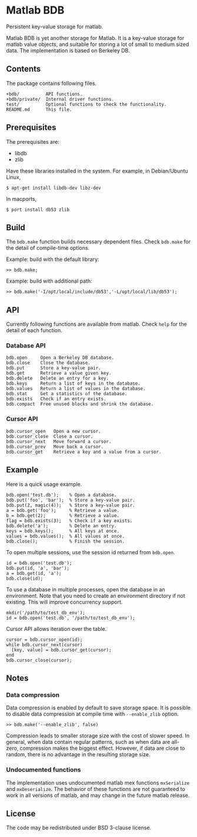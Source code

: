 Matlab BDB
==========

Persistent key-value storage for matlab.

Matlab BDB is yet another storage for Matlab. It is a key-value storage for
matlab value objects, and suitable for storing a lot of small to medium
sized data. The implementation is based on Berkeley DB.

Contents
--------

The package contains following files.

    +bdb/          API functions.
    +bdb/private/  Internal driver functions.
    test/          Optional functions to check the functionality.
    README.md      This file.

Prerequisites
-------------

The prerequisites are:

 * libdb
 * zlib

Have these libraries installed in the system. For example, in Debian/Ubuntu
Linux,

    $ apt-get install libdb-dev libz-dev

In macports,

    $ port install db53 zlib

Build
-----

The `bdb.make` function builds necessary dependent files. Check `bdb.make` for
the detail of compile-time options.

Example: build with the default library:

    >> bdb.make;

Example: build with additional path:

    >> bdb.make('-I/opt/local/include/db53','-L/opt/local/lib/db53');

API
---

Currently following functions are available from matlab. Check `help` for the
detail of each function.

### Database API

    bdb.open     Open a Berkeley DB database.
    bdb.close    Close the database.
    bdb.put      Store a key-value pair.
    bdb.get      Retrieve a value given key.
    bdb.delete   Delete an entry for a key.
    bdb.keys     Return a list of keys in the database.
    bdb.values   Return a list of values in the database.
    bdb.stat     Get a statistics of the database.
    bdb.exists   Check if an entry exists.
    bdb.compact  Free unused blocks and shrink the database.

### Cursor API

    bdb.cursor_open   Open a new cursor.
    bdb.cursor_close  Close a cursor.
    bdb.cursor_next   Move forward a cursor.
    bdb.cursor_prev   Move back a cursor.
    bdb.cursor_get    Retrieve a key and a value from a cursor.

Example
-------

Here is a quick usage example.

    bdb.open('test.db');    % Open a database.
    bdb.put('foo', 'bar');  % Store a key-value pair.
    bdb.put(2, magic(4));   % Store a key-value pair.
    a = bdb.get('foo');     % Retrieve a value.
    b = bdb.get(2);         % Retrieve a value.
    flag = bdb.exists(3);   % Check if a key exists.
    bdb.delete('a');        % Delete an entry.
    keys = bdb.keys();      % All keys at once.
    values = bdb.values();  % All values at once.
    bdb.close();            % Finish the session.

To open multiple sessions, use the session id returned from `bdb.open`.

    id = bdb.open('test.db');
    bdb.put(id, 'a', 'bar');
    a = bdb.get(id, 'a');
    bdb.close(id);

To use a database in multiple processes, open the database in an
environment. Note that you need to create an environment directory
if not existing. This will improve concurrency support.

    mkdir('/path/to/test_db_env');
    id = bdb.open('test.db', '/path/to/test_db_env');

Cursor API allows iteration over the table.

    cursor = bdb.cursor_open(id);
    while bdb.cursor_next(cursor)
      [key, value] = bdb.cursor_get(cursor);
    end
    bdb.cursor_close(cursor);

Notes
-----

### Data compression

Data compression is enabled by default to save storage space. It is possible
to disable data compression at compile time with `--enable_zlib` option.

    >> bdb.make('--enable_zlib', false)

Compression leads to smaller storage size with the cost of slower speed. In
general, when data contain regular patterns, such as when data are all-zero,
compression makes the biggest effect. However, if data are close to random,
there is no advantage in the resulting storage size.

### Undocumented functions

The implementation uses undocumented matlab mex functions `mxSerialize` and
`mxDeserialize`. The behavior of these functions are not guaranteed to work in
all versions of matlab, and may change in the future matlab release.

License
-------

The code may be redistributed under BSD 3-clause license.
